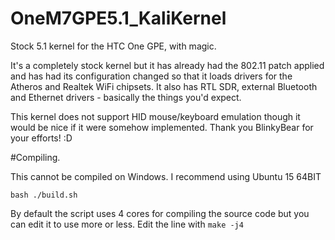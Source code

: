 # OneM7GPE5.1_KaliKernel
Stock 5.1 kernel for the HTC One GPE, with magic.

It's a completely stock kernel but it has already had the 802.11 patch applied and has had its configuration changed so that it loads drivers for the Atheros and Realtek WiFi chipsets. It also has RTL SDR, external Bluetooth and Ethernet drivers - basically the things you'd expect.

This kernel does not support HID mouse/keyboard emulation though it would be nice if it were somehow implemented. Thank you BlinkyBear for your efforts! :D

#Compiling.

This cannot be compiled on Windows. I recommend using Ubuntu 15 64BIT

    bash ./build.sh

By default the script uses 4 cores for compiling the source code but you can edit it to use more or less. Edit the line with `make -j4`




